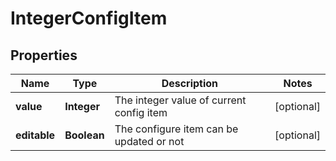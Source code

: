 # IntegerConfigItem

## Properties
Name | Type | Description | Notes
------------ | ------------- | ------------- | -------------
**value** | **Integer** | The integer value of current config item |  [optional]
**editable** | **Boolean** | The configure item can be updated or not |  [optional]
